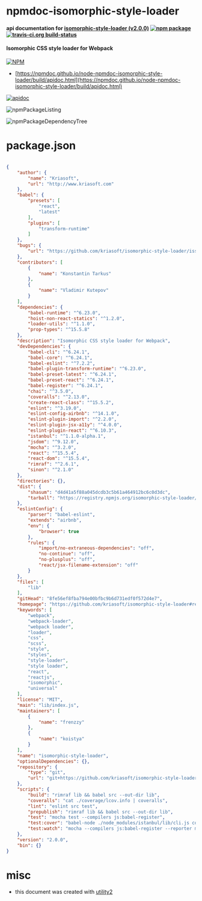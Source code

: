 # npmdoc-isomorphic-style-loader

#### api documentation for  [isomorphic-style-loader (v2.0.0)](https://github.com/kriasoft/isomorphic-style-loader#readme)  [![npm package](https://img.shields.io/npm/v/npmdoc-isomorphic-style-loader.svg?style=flat-square)](https://www.npmjs.org/package/npmdoc-isomorphic-style-loader) [![travis-ci.org build-status](https://api.travis-ci.org/npmdoc/node-npmdoc-isomorphic-style-loader.svg)](https://travis-ci.org/npmdoc/node-npmdoc-isomorphic-style-loader)

#### Isomorphic CSS style loader for Webpack

[![NPM](https://nodei.co/npm/isomorphic-style-loader.png?downloads=true&downloadRank=true&stars=true)](https://www.npmjs.com/package/isomorphic-style-loader)

- [https://npmdoc.github.io/node-npmdoc-isomorphic-style-loader/build/apidoc.html](https://npmdoc.github.io/node-npmdoc-isomorphic-style-loader/build/apidoc.html)

[![apidoc](https://npmdoc.github.io/node-npmdoc-isomorphic-style-loader/build/screenCapture.buildCi.browser.%252Ftmp%252Fbuild%252Fapidoc.html.png)](https://npmdoc.github.io/node-npmdoc-isomorphic-style-loader/build/apidoc.html)

![npmPackageListing](https://npmdoc.github.io/node-npmdoc-isomorphic-style-loader/build/screenCapture.npmPackageListing.svg)

![npmPackageDependencyTree](https://npmdoc.github.io/node-npmdoc-isomorphic-style-loader/build/screenCapture.npmPackageDependencyTree.svg)



# package.json

```json

{
    "author": {
        "name": "Kriasoft",
        "url": "http://www.kriasoft.com"
    },
    "babel": {
        "presets": [
            "react",
            "latest"
        ],
        "plugins": [
            "transform-runtime"
        ]
    },
    "bugs": {
        "url": "https://github.com/kriasoft/isomorphic-style-loader/issues"
    },
    "contributors": [
        {
            "name": "Konstantin Tarkus"
        },
        {
            "name": "Vladimir Kutepov"
        }
    ],
    "dependencies": {
        "babel-runtime": "^6.23.0",
        "hoist-non-react-statics": "^1.2.0",
        "loader-utils": "^1.1.0",
        "prop-types": "^15.5.8"
    },
    "description": "Isomorphic CSS style loader for Webpack",
    "devDependencies": {
        "babel-cli": "^6.24.1",
        "babel-core": "^6.24.1",
        "babel-eslint": "^7.2.2",
        "babel-plugin-transform-runtime": "^6.23.0",
        "babel-preset-latest": "^6.24.1",
        "babel-preset-react": "^6.24.1",
        "babel-register": "^6.24.1",
        "chai": "^3.5.0",
        "coveralls": "^2.13.0",
        "create-react-class": "^15.5.2",
        "eslint": "^3.19.0",
        "eslint-config-airbnb": "^14.1.0",
        "eslint-plugin-import": "^2.2.0",
        "eslint-plugin-jsx-a11y": "^4.0.0",
        "eslint-plugin-react": "^6.10.3",
        "istanbul": "^1.1.0-alpha.1",
        "jsdom": "^9.12.0",
        "mocha": "^3.2.0",
        "react": "^15.5.4",
        "react-dom": "^15.5.4",
        "rimraf": "^2.6.1",
        "sinon": "^2.1.0"
    },
    "directories": {},
    "dist": {
        "shasum": "d4d41a5f88a045dcdb3c5b61a464912bc6c0d3dc",
        "tarball": "https://registry.npmjs.org/isomorphic-style-loader/-/isomorphic-style-loader-2.0.0.tgz"
    },
    "eslintConfig": {
        "parser": "babel-eslint",
        "extends": "airbnb",
        "env": {
            "browser": true
        },
        "rules": {
            "import/no-extraneous-dependencies": "off",
            "no-continue": "off",
            "no-plusplus": "off",
            "react/jsx-filename-extension": "off"
        }
    },
    "files": [
        "lib"
    ],
    "gitHead": "8fe56ef8fba794e00bfbc9b6d731edf0f572d4e7",
    "homepage": "https://github.com/kriasoft/isomorphic-style-loader#readme",
    "keywords": [
        "webpack",
        "webpack-loader",
        "webpack loader",
        "loader",
        "css",
        "scss",
        "style",
        "styles",
        "style-loader",
        "style loader",
        "react",
        "reactjs",
        "isomorphic",
        "universal"
    ],
    "license": "MIT",
    "main": "lib/index.js",
    "maintainers": [
        {
            "name": "frenzzy"
        },
        {
            "name": "koistya"
        }
    ],
    "name": "isomorphic-style-loader",
    "optionalDependencies": {},
    "repository": {
        "type": "git",
        "url": "git+https://github.com/kriasoft/isomorphic-style-loader.git"
    },
    "scripts": {
        "build": "rimraf lib && babel src --out-dir lib",
        "coveralls": "cat ./coverage/lcov.info | coveralls",
        "lint": "eslint src test",
        "prepublish": "rimraf lib && babel src --out-dir lib",
        "test": "mocha test --compilers js:babel-register",
        "test:cover": "babel-node ./node_modules/istanbul/lib/cli.js cover ./node_modules/mocha/bin/_mocha",
        "test:watch": "mocha --compilers js:babel-register --reporter min --watch"
    },
    "version": "2.0.0",
    "bin": {}
}
```



# misc
- this document was created with [utility2](https://github.com/kaizhu256/node-utility2)
